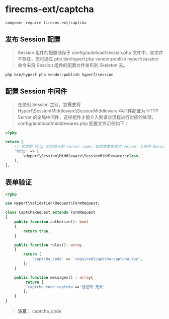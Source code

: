 # firecms-ext/captcha

```
composer require firecms-ext/captcha
```

## 发布 Session 配置

> Session 组件的配置储存于 config/autoload/session.php 文件中，如文件不存在，您可通过 php bin/hyperf.php vendor:publish
> hyperf/session 命令来将 Session 组件的配置文件发布到 Skeleton 去。

```shell
php bin/hyperf.php vendor:publish hyperf/session
```

## 配置 Session 中间件

> 在使用 Session 之前，您需要将 Hyperf\Session\Middleware\SessionMiddleware 中间件配置为 HTTP Server
> 的全局中间件，这样组件才能介入到请求流程进行对应的处理，config/autoload/middlewares.php 配置文件示例如下：

```php
<?php

return [
    // 这里的 http 对应默认的 server name，如您需要在其它 server 上使用 Session，需要对应的配置全局中间件
    'http' => [
        \Hyperf\Session\Middleware\SessionMiddleware::class,
    ],
];
```

## 表单验证

```php
<?php

use Hyperf\Validation\Request\FormRequest;

class CaptchaRequest extends FormRequest
{
    public function authorize(): bool
    {
        return true;
    }

    public function rules(): array
    {
        return [
            'captcha_code' => 'required|captcha:captcha_key',
        ];
    }

    public function messages() : array{
         return [
         'captcha_code.captcha'=>'验证码 无效'
        ];
    }
}

```

> **注意：** captcha_code
> 